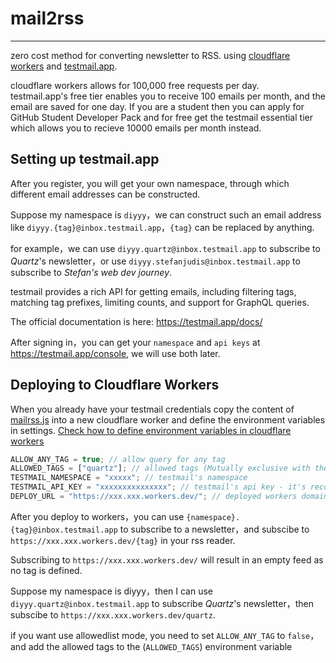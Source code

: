 # mail2rss

---

zero cost method for converting newsletter to RSS.
using [cloudflare workers](https://workers.cloudflare.com/) and [testmail.app](https://testmail.app/).

cloudflare workers allows for 100,000 free requests per day.  
testmail.app's free tier enables you to receive 100 emails per month, and the email are saved for one day.
If you are a student then you can apply for GitHub Student Developer Pack and for free get the testmail essential tier which allows you to recieve 10000 emails per month instead.

## Setting up testmail.app

After you register, you will get your own namespace, through which different email addresses can be constructed.

Suppose my namespace is `diyyy`，we can construct such an email address like `diyyy.{tag}@inbox.testmail.app`，`{tag}` can be replaced by anything.

for example，we can use `diyyy.quartz@inbox.testmail.app` to subscribe to _Quartz_'s newsletter，or use `diyyy.stefanjudis@inbox.testmail.app` to subscribe to _Stefan's web dev journey_.

testmail provides a rich API for getting emails, including filtering tags, matching tag prefixes, limiting counts, and support for GraphQL queries.

The official documentation is here: <https://testmail.app/docs/>

After signing in，you can get your `namespace` and `api keys` at <https://testmail.app/console>, we will use both later.

## Deploying to Cloudflare Workers

When you already have your testmail credentials copy the content of [mailrss.js](mail2rss.js) into a new cloudflare worker and define the environment variables in settings. [Check how to define environment variables in cloudflare workers](https://developers.cloudflare.com/workers/platform/environment-variables/#environment-variables-via-the-dashboard)

```js
ALLOW_ANY_TAG = true; // allow query for any tag
ALLOWED_TAGS = ["quartz"]; // allowed tags (Mutually exclusive with the previous line - optional to define)
TESTMAIL_NAMESPACE = "xxxxx"; // testmail's namespace
TESTMAIL_API_KEY = "xxxxxxxxxxxxxxx"; // testmail's api key - it's recommended to use encryption for this field
DEPLOY_URL = "https://xxx.xxx.workers.dev/"; // deployed workers domain
```

After you deploy to workers，you can use `{namespace}.{tag}@inbox.testmail.app` to subscribe to a newsletter，and subscibe to `https://xxx.xxx.workers.dev/{tag}` in your rss reader.

Subscribing to `https://xxx.xxx.workers.dev/` will result in an empty feed as no tag is defined.

Suppose my namespace is diyyy，then I can use `diyyy.quartz@inbox.testmail.app` to subscribe _Quartz_'s newsletter，then subscibe to `https://xxx.xxx.workers.dev/quartz`.

if you want use allowedlist mode, you need to set `ALLOW_ANY_TAG` to `false`，and add the allowed tags to the (`ALLOWED_TAGS`) environment variable
